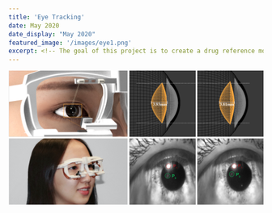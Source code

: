```yaml
---
title: 'Eye Tracking'
date: May 2020
date_display: "May 2020"
featured_image: '/images/eye1.png'
excerpt: <!-- The goal of this project is to create a drug reference mobile app targeted at SICU physicians. It provides intuitive and simple navigation for physicians to look up drugs and make immediate life-saving decisions. -->
---
```

![](/images/eye2.png)
<!-- 
I was a summer research intern at Fluid Interfaces Group in MIT Media Lab, advised by Dr. Nataliya Kos’myna. I worked on the second-iteration of AttentivU device, an EEG wearable for cognitive enhancement. Focusing on signal processing and machine learning, I developed algorithm to detect change of mental states. 

A potential application for this device is to help patients with neurodegenerative diseases, such as ALS, to call on caregivers when switch their mental focus. 

[Project Page](https://www.media.mit.edu/projects/attentivu/overview/) -->